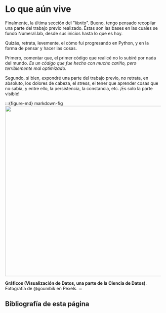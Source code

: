 # Lo que aún vive

Finalmente, la última sección del "*librito*". Bueno, tengo pensado recopilar una parte del trabajo previo realizado. Éstas son las bases en las cuales se fundó Numeral.lab, desde sus inicios hasta lo que es hoy. 

Quizás, retrata, levemente, el cómo fui progresando en Python, y en la forma de pensar y hacer las cosas.

Primero, comentar que, el primer código que realicé no lo subiré por nada del mundo. *Es un código que fue hecho con mucho cariño, pero terriblemente mal optimizado*.

Segundo, si bien, expondré una parte del trabajo previo, no retrata, en absoluto, los dolores de cabeza, el stress, el tener que aprender cosas que no sabía, y entre ello, la persistencia, la constancia, etc. ¡Es solo la parte visible!

:::{figure-md} markdown-fig
<img src="https://images.pexels.com/photos/669615/pexels-photo-669615.jpeg?auto=compress&cs=tinysrgb&dpr=2&h=650&w=940" width="550px">

**Gráficos (Visualización de Datos, una parte de la Ciencia de Datos)**. Fotografía de @goumbik en Pexels.
:::


## Bibliografía de esta página

```{footbibliography}
```
